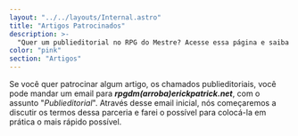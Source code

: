```yaml
---
layout: "../../layouts/Internal.astro"
title: "Artigos Patrocinados"
description: >-
  "Quer um publieditorial no RPG do Mestre? Acesse essa página e saiba mais."
color: "pink"
section: "Artigos"
---
```


Se você quer patrocinar algum artigo, os chamados publieditoriais, você pode mandar um email para **_rpgdm(arroba)erickpatrick.net_**, com o assunto "_Publieditorial_". Através desse email inicial, nós começaremos a discutir os termos dessa parceria e farei o possível para colocá-la em prática o mais rápido possível.
